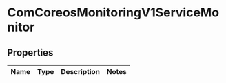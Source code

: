 
# ComCoreosMonitoringV1ServiceMonitor

## Properties
Name | Type | Description | Notes
------------ | ------------- | ------------- | -------------



